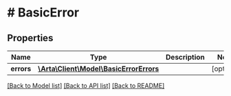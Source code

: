 # # BasicError

## Properties

Name | Type | Description | Notes
------------ | ------------- | ------------- | -------------
**errors** | [**\Arta\Client\Model\BasicErrorErrors**](BasicErrorErrors.md) |  | [optional]

[[Back to Model list]](../../README.md#models) [[Back to API list]](../../README.md#endpoints) [[Back to README]](../../README.md)
